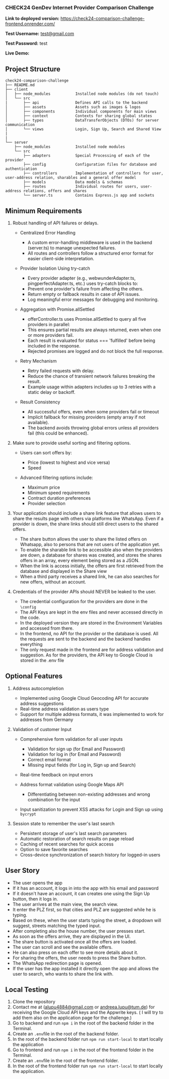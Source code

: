 ### CHECK24 GenDev Internet Provider Comparison Challenge

**Link to deployed version:** https://check24-comparison-challenge-frontend.onrender.com/

**Test Username:** test@gmail.com

**Test Password:** test

**Live Demo:**

## Project Structure

```
check24-comparison-challenge
├── README.md
├── client
│   ├── node_modules           Installed node modules (do not touch)
│   └── src
|       ├── api                Defines API calls to the backend
│       ├── assets             Assets such as images & logos
│       ├── components         Individual components for main views
│       ├── context            Contexts for sharing global states
│       ├── types              DataTransferObjects (DTOs) for server communication
│       └── views              Login, Sign Up, Search and Shared View
|
|
└── server
    ├── node_modules           Installed node modules
    └── src
        ├── adapters           Special Processing of each of the provider
        ├── config             Configuration files for database and authentication
        ├── controllers        Implementation of controllers for user, user-address relation, sharables and a general offer model
        ├── models             Data models & schemas
        ├── routes             Individual routes for users, user-address relations, offers and shares
        └── server.ts          Contains Express.js app and sockets
```


## Minimum Requirements

1. Robust handling of API failures or delays. 

   - Centralized Error Handling
   
      - A custom error-handling middleware is used in the backend (server.ts) to manage unexpected failures.
      - All routes and controllers follow a structured error format for easier client-side interpretation.

   - Provider Isolation Using try-catch

      - Every provider adapter (e.g., webwunderAdapter.ts, pingperfectAdapter.ts, etc.) uses try-catch blocks to:
      - Prevent one provider's failure from affecting the others.
      - Return empty or fallback results in case of API issues.
      - Log meaningful error messages for debugging and monitoring.

   - Aggregation with Promise.allSettled

      - offerController.ts uses Promise.allSettled to query all five providers in parallel:
      - This ensures partial results are always returned, even when one or more providers fail.
      - Each result is evaluated for status === 'fulfilled' before being included in the response.
      - Rejected promises are logged and do not block the full response.

   - Retry Mechanism

      - Retry failed requests with delay.
      - Reduce the chance of transient network failures breaking the result.
      - Example usage within adapters includes up to 3 retries with a static delay or backoff.

   - Result Consistency

      - All successful offers, even when some providers fail or timeout
      - Implicit fallback for missing providers (empty array if not available).
      - The backend avoids throwing global errors unless all providers fail (this could be enhanced).

2. Make sure to provide useful sorting and filtering options. 

   - Users can sort offers by:

     - Price (lowest to highest and vice versa)
     - Speed

   - Advanced filtering options include:
     
     - Maximum price
     - Minimum speed requirements
     - Contract duration preferences
     - Provider selection

3. Your application should include a share link feature that allows users to share the results page with others via platforms like WhatsApp. Even if a provider is down, the share links should still direct users to the shared offers.

   - The share button allows the user to share the listed offers on Whatsapp, also to persons that are not users of the application yet. 
   - To enable the sharable link to be accessible also when the providers are down, a database for shares was created, and stores the shares offers in an array, every element being stored as a JSON.
   - When the link is access initially, the offers are first retrieved from the database and displayed in the Share view
   - When a third party receives a shared link, he can also searches for new offers, without an account.

4. Credentials of the provider APIs should NEVER be leaked to the user. 

   - The credential configuration for the providers are done in the `\config`
   - The API Keys are kept in the env files and never accessed directly in the code.
   - In the deployed version they are stored in the Environment Variables and accessed from there.
   - In the frontend, no API for the provider or the database is used. All the requests are sent to the backend and the backend handles everything
   - The only request made in the frontend are for address validation and suggestion. As for the providers, the API key to Google Cloud is stored in the .env file

## Optional Features

1. Address autocompletion 

   - Implemented using Google Cloud Geocoding API for accurate address suggestions
   - Real-time address validation as users type
   - Support for multiple address formats, it was implemented to work for addresses from Germany

2. Validation of customer Input

   - Comprehensive form validation for all user inputs

      - Validation for sign up (for Email and Password)
      - Validation for log in (for Email and Password)
      - Correct email format
      - Missing input fields (for Log in, Sign up and Search)

   - Real-time feedback on input errors
   - Address format validation using Google Maps API
      - Differentiating between non-existing addresses and wrong combination for the input
   - Input sanitization to prevent XSS attacks for Login and Sign up using `bycrypt`

3. Session state to remember the user's last search
   
   - Persistent storage of user's last search parameters
   - Automatic restoration of search results on page reload
   - Caching of recent searches for quick access
   - Option to save favorite searches
   - Cross-device synchronization of search history for logged-in users

## User Story

- The user opens the app
- If it has an account, it logs in into the app with his email and password
- If it doesn't have an account, it can creates one using the Sign Up button, then it logs in.
- The user arrives at the main view, the search view.
- It enter the PLZ first, so that cities and PLZ are suggested while he is typing.
- Based on these, when the user starts typing the street, a dropdown will suggest, streets matching the typed input.
- After completing also the house number, the user presses start.
- As soon as the offers arrive, they are displayed in the UI.
- The share button is activated once all the offers are loaded.
- The user can scroll and see the available offers.
- He can also press on each offer to see more details about it.
- For sharing the offers, the user needs to press the Share button.
- The WhatsApp redirection page is opened.
- If the user has the app installed it directly open the app and allows the user to search, who wants to share the link with.

## Local Testing

1. Clone the repository
2. Contact me at (alupu4884@gmail.com or andreea.lupu@tum.de) for receiving the Google Cloud API keys and the Appwrite keys. ( I will try to add them also on the application page for the challenge.)
3. Go to backend and run `npm i` in the root of the backend folder in the Terminal.
4. Create an `.env`file in the root of the backend folder.
5. In the root of the backend folder run `npm run start-local` to start locally the application
6. Go to frontend and run `npm i` in the root of the frontend folder in the Terminal.
7. Create an `.env`file in the root of the frontend folder.
8. In the root of the frontend folder run `npm run start-local` to start locally the application.


